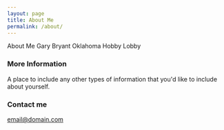 ```yaml
---
layout: page
title: About Me
permalink: /about/
---
```


About Me
Gary Bryant
Oklahoma 
Hobby Lobby

### More Information

A place to include any other types of information that you'd like to include about yourself.

### Contact me

[email@domain.com](mailto:email@domain.com)

